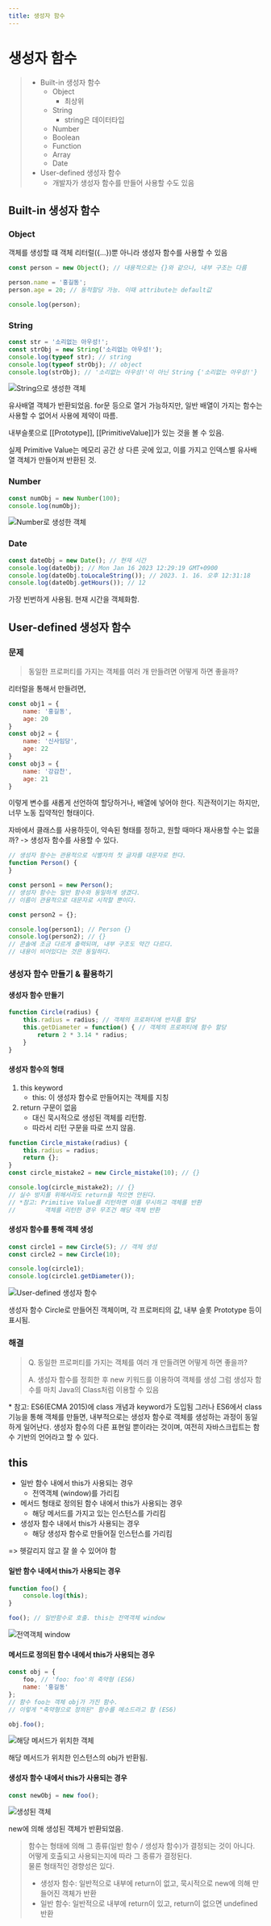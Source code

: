 ```yaml
---
title: 생성자 함수
---
```


# 생성자 함수
> - Built-in 생성자 함수
>   - Object
>       - 최상위
>   - String
>       - string은 데이터타입
>   - Number
>   - Boolean
>   - Function
>   - Array
>   - Date
> - User-defined 생성자 함수
>   - 개발자가 생성자 함수를 만들어 사용할 수도 있음

## Built-in 생성자 함수
### Object
객체를 생성할 떄 객체 리터럴({...})뿐 아니라 생성자 함수를 사용할 수 있음

```js
const person = new Object(); // 내용적으로는 {}와 같으나, 내부 구조는 다름

person.name = '홍길동';
person.age = 20; // 동적할당 가능. 이때 attribute는 default값

console.log(person);
```

### String
```js
const str = '소리없는 아우성!';
const strObj = new String('소리없는 아우성!');
console.log(typeof str); // string
console.log(typeof strObj); // object
console.log(strObj); // '소리없는 아우성!'이 아닌 String {'소리없는 아우성!'}
```

![String으로 생성한 객체](./Assets/String.png)

유사배열 객체가 반환되었음. for문 등으로 열거 가능하지만, 일반 배열이 가지는 함수는 사용할 수 없어서 사용에 제약이 따름.

내부슬롯으로 [[Prototype]], [[PrimitiveValue]]가 있는 것을 볼 수 있음.

실제 Primitive Value는 메모리 공간 상 다른 곳에 있고, 이를 가지고 인덱스별 유사배열 객체가 만들어져 반환된 것.

### Number
```js
const numObj = new Number(100);
console.log(numObj);
```

![Number로 생성한 객체](./Assets/Number.png)

### Date
```js
const dateObj = new Date(); // 현재 시간
console.log(dateObj); // Mon Jan 16 2023 12:29:19 GMT+0900
console.log(dateObj.toLocaleString()); // 2023. 1. 16. 오후 12:31:18
console.log(dateObj.getHours()); // 12
```

가장 빈번하게 사용됨. 현재 시간을 객체화함.

## User-defined 생성자 함수
### 문제
> 동일한 프로퍼티를 가지는 객체를 여러 개 만들려면 어떻게 하면 좋을까?

리터럴을 통해서 만들려면,

```js
const obj1 = {
    name: '홍길동',
    age: 20
}
const obj2 = {
    name: '신사임당',
    age: 22
}
const obj3 = {
    name: '강감찬',
    age: 21
}
```

이렇게 변수를 새롭게 선언하여 할당하거나, 배열에 넣어야 한다. 직관적이기는 하지만, 너무 노동 집약적인 형태이다.

자바에서 클래스를 사용하듯이, 약속된 형태를 정하고, 원할 때마다 재사용할 수는 없을까? -> 생성자 함수를 사용할 수 있다.

```js
// 생성자 함수는 관용적으로 식별자의 첫 글자를 대문자로 한다.
function Person() {
}

const person1 = new Person();
// 생성자 함수는 일반 함수와 동일하게 생겼다. 
// 이름이 관용적으로 대문자로 시작할 뿐이다.

const person2 = {};

console.log(person1); // Person {}
console.log(person2); // {}
// 콘솔에 조금 다르게 출력되며, 내부 구조도 약간 다르다.
// 내용이 비어있다는 것은 동일하다.
```

### 생성자 함수 만들기 & 활용하기

#### 생성자 함수 만들기

```js
function Circle(radius) {
    this.radius = radius; // 객체의 프로퍼티에 반지름 할당
    this.getDiameter = function() { // 객체의 프로퍼티에 함수 할당
        return 2 * 3.14 * radius;
    }
}
```

#### 생성자 함수의 형태
1. this keyword
    - this: 이 생성자 함수로 만들어지는 객체를 지칭
2. return 구문이 없음
    - 대신 묵시적으로 생성된 객체를 리턴함.
    - 따라서 리턴 구문을 따로 쓰지 않음.

```js
function Circle_mistake(radius) {
    this.radius = radius;
    return {};
}
const circle_mistake2 = new Circle_mistake(10); // {}

console.log(circle_mistake2); // {}
// 실수 방지를 위해서라도 return을 적으면 안된다.
// *참고: Primitive Value를 리턴하면 이를 무시하고 객체를 반환
//        객체를 리턴한 경우 무조건 해당 객체 반환
```

#### 생성자 함수를 통해 객체 생성
```js
const circle1 = new Circle(5); // 객체 생성
const circle2 = new Circle(10);

console.log(circle1);
console.log(circle1.getDiameter());
```

![User-defined 생성자 함수](./Assets/userdefined.png)

생성자 함수 Circle로 만들어진 객체이며, 각 프로퍼티의 값, 내부 슬롯 Prototype 등이 표시됨.

### 해결
> Q. 동일한 프로퍼티를 가지는 객체를 여러 개 만들려면 어떻게 하면 좋을까?
>
> A. 생성자 함수를 정희한 후 new 키워드를 이용하여 객체를 생성
> 그럼 생성자 함수를 마치 Java의 Class처럼 이용할 수 있음

\* 참고: ES6(ECMA 2015)에 class 개념과 keyword가 도입됨
그러나 ES6에서 class 기능을 통해 객체를 만들면, 내부적으로는 생성자 함수로 객체를 생성하는 과정이 동일하게 일어난다. 생성자 함수의 다른 표현일 뿐이라는 것이며, 여전히 자바스크립트는 함수 기반의 언어라고 할 수 있다.

## this
- 일반 함수 내에서 this가 사용되는 경우
  - 전역객체 (window)를 가리킴
- 메서드 형태로 정의된 함수 내에서 this가 사용되는 경우
  - 해당 메서드를 가지고 있는 인스턴스를 가리킴
- 생성자 함수 내에서 this가 사용되는 경우
  - 해당 생성자 함수로 만들어질 인스턴스를 가리킴
  
=> 헷갈리지 않고 잘 쓸 수 있어야 함

#### 일반 함수 내에서 this가 사용되는 경우
```js
function foo() {
    console.log(this);
}

foo(); // 일반함수로 호출. this는 전역객체 window
```

![전역객체 window](./Assets/window.png)

#### 메서드로 정의된 함수 내에서 this가 사용되는 경우
```js
const obj = {
    foo, // 'foo: foo'의 축약형 (ES6)
    name: '홍길동'
};
// 함수 foo는 객체 obj가 가진 함수.
// 이렇게 "축약형으로 정의된" 함수를 메소드라고 함 (ES6)

obj.foo();
```

![해당 메서드가 위치한 객체](./Assets/this_in_method.png)

해당 메서드가 위치한 인스턴스의 obj가 반환됨.

#### 생성자 함수 내에서 this가 사용되는 경우
```js
const newObj = new foo();
```

![생성된 객체](./Assets/this_in_constructor_func.png)

new에 의해 생성된 객체가 반환되었음.

> 함수는 형태에 의해 그 종류(일반 함수 / 생성자 함수)가 결정되는 것이 아니다.  
> 어떻게 호출되고 사용되는지에 따라 그 종류가 결정된다.  
> 물론 형태적인 경향성은 있다.
> - 생성자 함수: 일반적으로 내부에 return이 없고, 묵시적으로 new에 의해 만들어진 객체가 반환
> - 일반 함수: 일반적으로 내부에 return이 있고, return이 없으면 undefined 반환